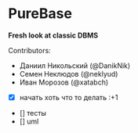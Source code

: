 # PureBase
**Fresh look at classic DBMS**

Contributors:
+ Даниил Никольский (@DanikNik)
+ Семен Неклюдов (@neklyud)
+ Иван Морозов (@xatabch)

- [x] начать хоть что то делать :+1
- [] тесты
- [] uml


